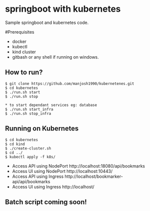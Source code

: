 # springboot with kubernetes

Sample springboot and kubernetes code.

#Prerequisites
* docker
* kubectl
* kind cluster
* gitbash or any shell if running on windows.

## How to run?
```agsl
$ git clone https://github.com/manjosh1990/kubernetenes.git
$ cd kubernetes
$ ./run.sh start
$ ./run.sh stop

* to start dependant services eg: database
$ ./run.sh start_infra
$ ./run.sh stop_infra
```
## Running on Kubernetes

```shell
$ cd kubernetes
$ cd kind
$ ./create-cluster.sh
$ cd ../
$ kubectl apply -f k8s/
```

* Access API using NodePort http://localhost:18080/api/bookmarks
* Access UI using NodePort http://localhost:10443/
* Access API using Ingress http://localhost/bookmarker-api/api/bookmarks
* Access UI using Ingress http://localhost/

## Batch script coming soon!